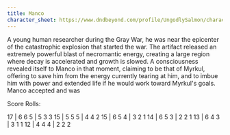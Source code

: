 ```yaml
---
title: Manco
character_sheet: https://www.dndbeyond.com/profile/UngodlySalmon/characters/40530127
---
```


A young human researcher during the Gray War, he was near the epicenter of the catastrophic explosion that started the war.  The artifact released an extremely powerful blast of necromantic energy, creating a large region where decay is accelerated and growth is slowed.  A consciousness revealed itself to Manco in that moment, claiming to be that of Myrkul, offering to save him from the energy currently tearing at him, and to imbue him with power and extended life if he would work toward Myrkul's goals.  Manco accepted and was

Score Rolls:

17 | 6 6 5 | 5 3 3
15 | 5 5 5 | 4 4 2
15 | 6 5 4 | 3 2 1
14 | 6 5 3 | 2 2 1
13 | 6 4 3 | 3 1 1
12 | 4 4 4 | 2 2 2
